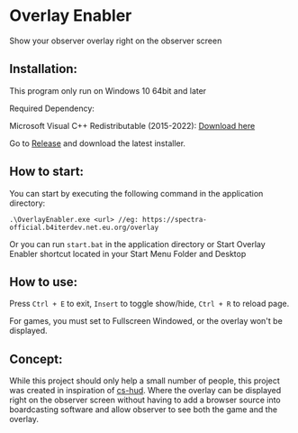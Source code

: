 # Overlay Enabler
Show your observer overlay right on the observer screen
## Installation:
This program only run on Windows 10 64bit and later

Required Dependency:

Microsoft Visual C++ Redistributable (2015-2022): [Download here](https://learn.microsoft.com/en-us/cpp/windows/latest-supported-vc-redist?view=msvc-170)

Go to [Release](https://github.com/b4iterdev/OverlayEnabler/releases/) and download the latest installer.
## How to start:
You can start by executing the following command in the application directory: 
```
.\OverlayEnabler.exe <url> //eg: https://spectra-official.b4iterdev.net.eu.org/overlay
```
Or you can run `start.bat` in the application directory or Start Overlay Enabler shortcut located in your Start Menu Folder and Desktop
## How to use:
Press `Ctrl + E` to exit, `Insert` to toggle show/hide, `Ctrl + R` to reload page.

For games, you must set to Fullscreen Windowed, or the overlay won't be displayed.

## Concept: 
While this project should only help a small number of people, this project was created in inspiration of [cs-hud](https://github.com/drweissbrot/cs-hud). Where the overlay can be displayed right on the observer screen without having to add a browser source into boardcasting software and allow observer to see both the game and the overlay.
